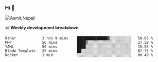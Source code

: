 ### Hi 👋

![Asmit,Nepali](https://media.giphy.com/media/L8K62iTDkzGX6/giphy.gif)
<!--
**asmit99nepali/asmit99nepali** is a ✨ _special_ ✨ repository because its `README.md` (this file) appears on your GitHub profile.

Here are some ideas to get you started:

- 🔭 I’m currently working on ...
- 🌱 I’m currently learning ...
- 👯 I’m looking to collaborate on ...
- 🤔 I’m looking for help with ...
- 💬 Ask me about ...
- 📫 How to reach me: ...
- 😄 Pronouns: ...
- ⚡ Fun fact: ...
-->


📊 **Weekly development breakdown**
<!--START_SECTION:waka-->
```text
Other            3 hrs 9 mins    ██████████████▓░░░░░░░░░░   58.63 % 
PHP              56 mins         ████▒░░░░░░░░░░░░░░░░░░░░   17.58 % 
YAML             50 mins         ████░░░░░░░░░░░░░░░░░░░░░   15.55 % 
Blade Template   25 mins         ██░░░░░░░░░░░░░░░░░░░░░░░   07.75 % 
Docker           1 min           ░░░░░░░░░░░░░░░░░░░░░░░░░   00.49 % 
```
<!--END_SECTION:waka-->

